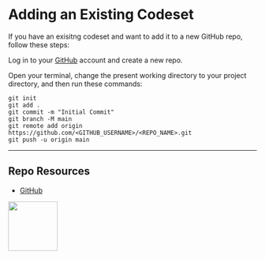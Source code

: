 # Adding an Existing Codeset

If you have an exisitng codeset and want to add it to a new GitHub repo, follow these steps:

Log in to your [GitHub](https://github.com/) account and create a new repo.

Open your terminal, change the present working directory to your project directory, and then run these commands:

```
git init
git add .
git commit -m "Initial Commit"
git branch -M main
git remote add origin https://github.com/<GITHUB_USERNAME>/<REPO_NAME>.git
git push -u origin main
```

***

## Repo Resources

* [GitHub](https://github.com/)

<a href="https://codeadam.ca">
<img src="https://codeadam.ca/images/code-block.png" width="100">
</a>
